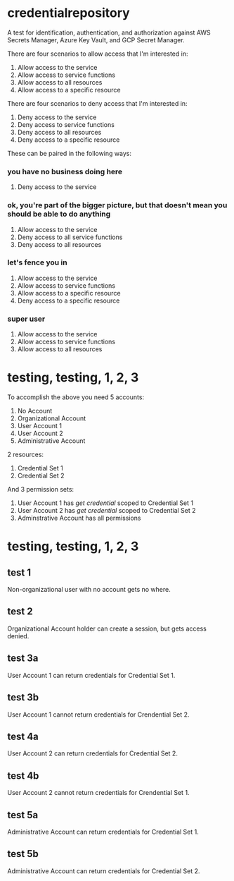 # credentialrepository

A test for identification, authentication, and authorization against AWS Secrets Manager,
Azure Key Vault, and GCP Secret Manager.

There are four scenarios to allow access that I'm interested in:

1. Allow access to the service
2. Allow access to service functions
3. Allow access to all resources
4. Allow access to a specific resource

There are four scenarios to deny access that I'm interested in:

1. Deny access to the service
2. Deny access to service functions
3. Deny access to all resources
4. Deny access to a specific resource

These can be paired in the following ways:

### you have no business doing here

1. Deny access to the service

### ok, you're part of the bigger picture, but that doesn't mean you should be able to do anything

1. Allow access to the service
2. Deny access to all service functions
3. Deny access to all resources

### let's fence you in

1. Allow access to the service
2. Allow access to service functions
3. Allow access to a specific resource
4. Deny access to a specific resource

### super user

1. Allow access to the service
2. Allow access to service functions
3. Allow access to all resources

# testing, testing, 1, 2, 3

To accomplish the above you need 5 accounts:

1. No Account
2. Organizational Account
3. User Account 1
4. User Account 2
5. Administrative Account

2 resources:

1. Credential Set 1
2. Credential Set 2

And 3 permission sets:

1. User Account 1 has <i>get credential</i> scoped to Credential Set 1
1. User Account 2 has <i>get credential</i> scoped to Credential Set 2
1. Adminstrative Account has all permissions

# testing, testing, 1, 2, 3

## test 1

Non-organizational user with no account gets no where.

## test 2

Organizational Account holder can create a session, but gets access denied.

## test 3a

User Account 1 can return credentials for Credential Set 1.

## test 3b

User Account 1 cannot return credentials for Crendential Set 2.

## test 4a

User Account 2 can return credentials for Credential Set 2.

## test 4b

User Account 2 cannot return credentials for Crendential Set 1.

## test 5a

Administrative Account can return credentials for Credential Set 1.

## test 5b

Administrative Account can return credentials for Credential Set 2.
